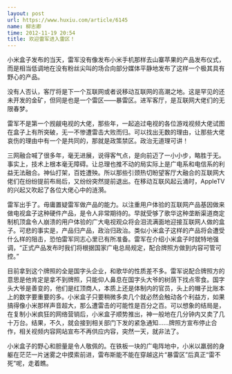 ```yaml
---
layout: post
url: https://www.huxiu.com/article/6145
name: 柳志卿
time: 2012-11-19 20:54
title: 欢迎雷军进入雷区！
---
```

小米盒子发布的当天，雷军没有像发布小米手机那样去山寨苹果的产品发布仪式，而是相当低调地在没有粉丝尖叫的场合向部分媒体平静地发布了这样一个极其具有野心的产品。

没有人否认，客厅将是下一个互联网或者说移动互联网的高潮之地。这是罕见的还未开发的金矿，但同是也是一个雷区——暴雷区。进军客厅，是互联网大佬们的无限春梦。

雷军不是第一个觊觎电视的大佬，那些年，一起追过电视的各位游戏视频大佬试图在盒子上有所突破，无一不惨遭雷击大败而归。可以找出无数的理由，让那些大佬哀伤的理由中有一个是共同的，那就是政策禁区。政治无道理可讲！

三网融合喊了很多年，毫无进展，说得客气点，是向前迈了一小小步，略胜于无。事实上，技术上根本毫无障碍。让总理也推不动的局实际上是广电系和电信系的利益无法融合。神仙打架，百姓遭殃。所以那些引颈热切盼望客厅大融合的互联网大佬们在纷纷提前布局后，又纷纷突然提前退出。在移动互联风起云涌时，AppleTV的兴起又吹起了各位大佬心中的涟漪。

雷军出手了。毋庸置疑雷军做产品的能力。以注重用户体验的互联网产品基因做来做电视盒子这种硬件产品，是令人非常期待的。早就受够了歌华这种垄断渠道商定制机顶盒令人崩溃的用户体验的广大电视观众将会泪流满面地迎接互联网人做的盒子。可悲的事实是，产品归产品，政治归政治。类似小米盒子这样的产品将会遭受什么样的阻击，恐怕雷军同志心里已有所准备。雷军在介绍小米盒子时就特地强调，“正式产品发布时我们将根据国家广电总局规定，配合牌照方做到内容可管可控。”

目前拿到这个牌照的全是国字头企业，和歌华的性质差不多。雷军说配合牌照方的意思是他肯定是拿不到牌照，只能仰人鼻息在国字头大爷的树荫下找点零食。国字头大爷是善变的，他们是红顶商人，本质上还是体制内的官员，头上的帽子比账本上的数字要重要的多。小米盒子只要稍微多卖几个就必然会触动各个利益方，如果搞得像小米那样声音超大，那么遭雷击的可能性是百分之百。可以想象的结局是，在复制小米疯狂的网络营销后，小米盒子顺势推出，神一般地在几分钟内又卖了几十万台。结果，不久，就会接到相关部门下发的紧急通知……牌照方宣布停止合作，相关视频内容网站宣布不再供应内容，突然一天，就非法了。

小米盒子的野心和胆量是令人敬佩的。在铁板一块的广电阵地中，小米以羸弱的身躯在茫茫一片迷雾之中摸索前进，雷布斯能不能在穿越这片“暴雷区”后真正“雷不死”呢，走着瞧。

